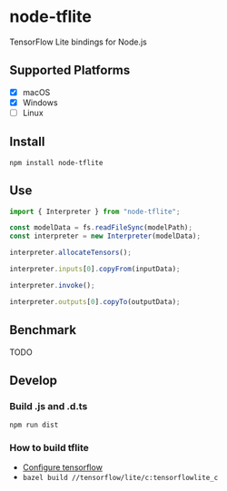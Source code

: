 # node-tflite

TensorFlow Lite bindings for Node.js

## Supported Platforms

- [x] macOS
- [x] Windows
- [ ] Linux

## Install

```
npm install node-tflite
```

## Use

```js
import { Interpreter } from "node-tflite";

const modelData = fs.readFileSync(modelPath);
const interpreter = new Interpreter(modelData);

interpreter.allocateTensors();

interpreter.inputs[0].copyFrom(inputData);

interpreter.invoke();

interpreter.outputs[0].copyTo(outputData);
```

## Benchmark

TODO

## Develop

### Build .js and .d.ts

```
npm run dist
```

### How to build tflite

- [Configure tensorflow](https://www.tensorflow.org/install/source)
- `bazel build //tensorflow/lite/c:tensorflowlite_c`
